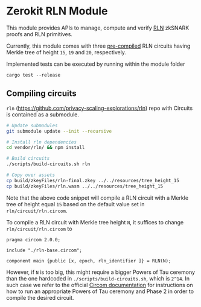 # Zerokit RLN Module

This module provides APIs to manage, compute and verify [RLN](https://rfc.vac.dev/spec/32/) zkSNARK proofs and RLN primitives.

Currently, this module comes with three [pre-compiled](https://github.com/vacp2p/zerokit/tree/master/rln/resources) RLN circuits having Merkle tree of height `15`, `19` and `20`, respectively.

Implemented tests can be executed by running within the module folder

`cargo test --release`

## Compiling circuits

`rln` (https://github.com/privacy-scaling-explorations/rln) repo with Circuits is contained as a submodule. 

``` sh
# Update submodules
git submodule update --init --recursive

# Install rln dependencies
cd vendor/rln/ && npm install

# Build circuits
./scripts/build-circuits.sh rln

# Copy over assets
cp build/zkeyFiles/rln-final.zkey ../../resources/tree_height_15
cp build/zkeyFiles/rln.wasm ../../resources/tree_height_15
```

Note that the above code snippet will compile a RLN circuit with a Merkle tree of height equal `15` based on the default value set in `rln/circuit/rln.circom`.

To compile a RLN circuit with Merkle tree height `N`, it suffices to change `rln/circuit/rln.circom` to

```
pragma circom 2.0.0;

include "./rln-base.circom";

component main {public [x, epoch, rln_identifier ]} = RLN(N);
```

However, if `N` is too big, this might require a bigger Powers of Tau ceremony than the one hardcoded in `./scripts/build-circuits.sh`, which is `2^14`. 
In such case we refer to the official [Circom documentation](https://docs.circom.io/getting-started/proving-circuits/#powers-of-tau) for instructions on how to run an appropriate Powers of Tau ceremony and Phase 2 in order to compile the desired circuit.